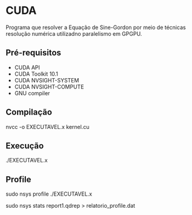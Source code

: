 # CUDA

Programa que resolver a Equação de Sine-Gordon por meio de técnicas resolução numérica utilizadno paralelismo em GPGPU.

## Pré-requisitos

- CUDA API
- CUDA Toolkit 10.1
- CUDA NVSIGHT-SYSTEM
- CUDA NVSIGHT-COMPUTE
- GNU compiler

## Compilação

nvcc -o EXECUTAVEL.x kernel.cu

## Execução 

./EXECUTAVEL.x

## Profile 

sudo nsys profile ./EXECUTAVEL.x

sudo nsys stats report1.qdrep > relatorio_profile.dat
